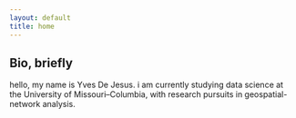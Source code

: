 ```yaml
---
layout: default
title: home
---
```


## Bio, briefly

hello, my name is Yves De Jesus. i am currently studying data science at the University of Missouri–Columbia, with research pursuits in geospatial-network analysis.


